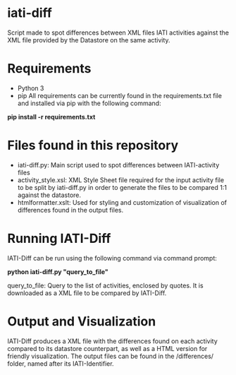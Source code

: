 # iati-diff
Script made to spot differences between XML files IATI activities against the XML file provided by the Datastore on the same activity.

# Requirements
- Python 3
- pip 
All requirements can be currently found in the requirements.txt file and installed via pip with the following command:

<b>pip install -r requirements.txt</b>


# Files found in this repository

- iati-diff.py: Main script used to spot differences between IATI-activity files
- activity_style.xsl: XML Style Sheet file required for the input activity file to be split by iati-diff.py in order to generate the files to be compared 1:1 against the datastore.
- htmlformatter.xslt: Used for styling and customization of visualization of differences found in the output files.

# Running IATI-Diff

IATI-Diff can be run using the following command via command prompt: 

<b>python iati-diff.py "query_to_file"</b>
  
  
  <c>query_to_file: Query to the list of activities, enclosed by quotes. It is downloaded as a XML file to be compared by IATI-Diff.</c>
  
# Output and Visualization

IATI-Diff produces a XML file with the differences found on each activity compared to its datastore counterpart, as well as a HTML version for friendly visualization. The output files can be found in the /differences/ folder, named after its IATI-Identifier.

